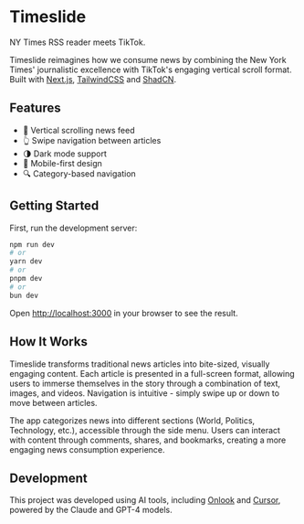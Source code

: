 # Timeslide

NY Times RSS reader meets TikTok.

Timeslide reimagines how we consume news by combining the New York Times' journalistic excellence with TikTok's engaging vertical scroll format. Built with [Next.js](https://nextjs.org/), [TailwindCSS](https://tailwindcss.com/) and [ShadCN](https://ui.shadcn.com).

## Features

- 📰 Vertical scrolling news feed
- 👆 Swipe navigation between articles
- 🌗 Dark mode support
- 📱 Mobile-first design
- 🔍 Category-based navigation

## Getting Started

First, run the development server:

```bash
npm run dev
# or
yarn dev
# or
pnpm dev
# or
bun dev
```

Open [http://localhost:3000](http://localhost:3000) in your browser to see the result.

## How It Works

Timeslide transforms traditional news articles into bite-sized, visually engaging content. Each article is presented in a full-screen format, allowing users to immerse themselves in the story through a combination of text, images, and videos. Navigation is intuitive - simply swipe up or down to move between articles.

The app categorizes news into different sections (World, Politics, Technology, etc.), accessible through the side menu. Users can interact with content through comments, shares, and bookmarks, creating a more engaging news consumption experience.

## Development

This project was developed using AI tools, including [Onlook](https://onlook.com/) and [Cursor](https://cursor.com/), powered by the Claude and GPT-4 models.
